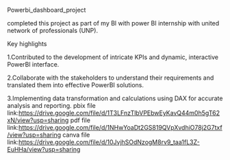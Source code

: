 Powerbi_dashboard_project

completed this project as part of my Bl with power BI internship with united network of professionals (UNP).

Key highlights

1.Contributed to the development of intricate KPIs and dynamic, interactive PowerBl interface.

2.Collaborate with the stakeholders to understand their requirements and translated them into effective PowerBI solutions.

3.Implementing data transformation and calculations using DAX for accurate analysis and reporting.
pbix file link:https://drive.google.com/file/d/1T3LFnzTlbVPEbwEyKavQ44m0h5gT62xN/view?usp=sharing
pdf file link:https://drive.google.com/file/d/1NHwYoaDt2GS819QVpXvdhiO78j2G7txf/view?usp=sharing
canva file link:https://drive.google.com/file/d/10JvjhSOdNzogM8rv9_taa1fL3Z-EuHHa/view?usp=sharing
